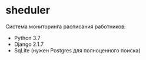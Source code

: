 # sheduler

Система мониторинга расписания работников:

* Python 3.7
* Django 2.1.7
* SqLite (нужен Postgres для полноценного поиска)